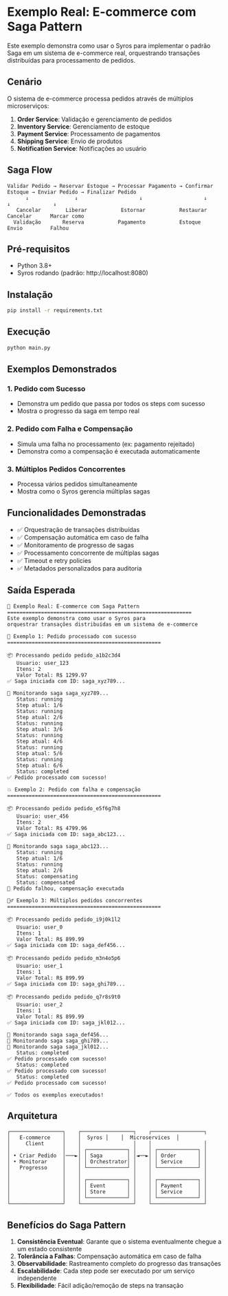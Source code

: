 # Exemplo Real: E-commerce com Saga Pattern

Este exemplo demonstra como usar o Syros para implementar o padrão Saga em um sistema de e-commerce real, orquestrando transações distribuídas para processamento de pedidos.

## Cenário

O sistema de e-commerce processa pedidos através de múltiplos microserviços:

1. **Order Service**: Validação e gerenciamento de pedidos
2. **Inventory Service**: Gerenciamento de estoque
3. **Payment Service**: Processamento de pagamentos
4. **Shipping Service**: Envio de produtos
5. **Notification Service**: Notificações ao usuário

## Saga Flow

```
Validar Pedido → Reservar Estoque → Processar Pagamento → Confirmar Estoque → Enviar Pedido → Finalizar Pedido
      ↓               ↓                    ↓                    ↓              ↓              ↓
   Cancelar        Liberar           Estornar           Restaurar        Cancelar      Marcar como
  Validação       Reserva           Pagamento           Estoque          Envio         Falhou
```

## Pré-requisitos

- Python 3.8+
- Syros rodando (padrão: http://localhost:8080)

## Instalação

```bash
pip install -r requirements.txt
```

## Execução

```bash
python main.py
```

## Exemplos Demonstrados

### 1. Pedido com Sucesso
- Demonstra um pedido que passa por todos os steps com sucesso
- Mostra o progresso da saga em tempo real

### 2. Pedido com Falha e Compensação
- Simula uma falha no processamento (ex: pagamento rejeitado)
- Demonstra como a compensação é executada automaticamente

### 3. Múltiplos Pedidos Concorrentes
- Processa vários pedidos simultaneamente
- Mostra como o Syros gerencia múltiplas sagas

## Funcionalidades Demonstradas

- ✅ Orquestração de transações distribuídas
- ✅ Compensação automática em caso de falha
- ✅ Monitoramento de progresso de sagas
- ✅ Processamento concorrente de múltiplas sagas
- ✅ Timeout e retry policies
- ✅ Metadados personalizados para auditoria

## Saída Esperada

```
🚀 Exemplo Real: E-commerce com Saga Pattern
============================================================
Este exemplo demonstra como usar o Syros para
orquestrar transações distribuídas em um sistema de e-commerce

🛒 Exemplo 1: Pedido processado com sucesso
==================================================

📦 Processando pedido pedido_a1b2c3d4
   Usuario: user_123
   Itens: 2
   Valor Total: R$ 1299.97
✅ Saga iniciada com ID: saga_xyz789...

👀 Monitorando saga saga_xyz789...
   Status: running
   Step atual: 1/6
   Status: running
   Step atual: 2/6
   Status: running
   Step atual: 3/6
   Status: running
   Step atual: 4/6
   Status: running
   Step atual: 5/6
   Status: running
   Step atual: 6/6
   Status: completed
✅ Pedido processado com sucesso!

💥 Exemplo 2: Pedido com falha e compensação
==================================================

📦 Processando pedido pedido_e5f6g7h8
   Usuario: user_456
   Itens: 2
   Valor Total: R$ 4799.96
✅ Saga iniciada com ID: saga_abc123...

👀 Monitorando saga saga_abc123...
   Status: running
   Step atual: 1/6
   Status: running
   Step atual: 2/6
   Status: compensating
   Status: compensated
🔄 Pedido falhou, compensação executada

🏃‍♂️ Exemplo 3: Múltiplos pedidos concorrentes
==================================================

📦 Processando pedido pedido_i9j0k1l2
   Usuario: user_0
   Itens: 1
   Valor Total: R$ 899.99
✅ Saga iniciada com ID: saga_def456...

📦 Processando pedido pedido_m3n4o5p6
   Usuario: user_1
   Itens: 1
   Valor Total: R$ 899.99
✅ Saga iniciada com ID: saga_ghi789...

📦 Processando pedido pedido_q7r8s9t0
   Usuario: user_2
   Itens: 1
   Valor Total: R$ 899.99
✅ Saga iniciada com ID: saga_jkl012...

👀 Monitorando saga saga_def456...
👀 Monitorando saga saga_ghi789...
👀 Monitorando saga saga_jkl012...
   Status: completed
✅ Pedido processado com sucesso!
   Status: completed
✅ Pedido processado com sucesso!
   Status: completed
✅ Pedido processado com sucesso!

✅ Todos os exemplos executados!
```

## Arquitetura

```
┌─────────────────┐    ┌─────────────────┐    ┌─────────────────┐
│   E-commerce    │    │  Syros │    │  Microservices  │
│     Client      │    │                 │    │                 │
│                 │    │ ┌─────────────┐ │    │ ┌─────────────┐ │
│ • Criar Pedido  │───►│ │ Saga        │ │◄──►│ │ Order       │ │
│ • Monitorar     │    │ │ Orchestrator│ │    │ │ Service     │ │
│   Progresso     │    │ └─────────────┘ │    │ └─────────────┘ │
│                 │    │                 │    │                 │
│                 │    │ ┌─────────────┐ │    │ ┌─────────────┐ │
│                 │    │ │ Event       │ │    │ │ Payment     │ │
│                 │    │ │ Store       │ │    │ │ Service     │ │
│                 │    │ └─────────────┘ │    │ └─────────────┘ │
└─────────────────┘    └─────────────────┘    └─────────────────┘
```

## Benefícios do Saga Pattern

1. **Consistência Eventual**: Garante que o sistema eventualmente chegue a um estado consistente
2. **Tolerância a Falhas**: Compensação automática em caso de falha
3. **Observabilidade**: Rastreamento completo do progresso das transações
4. **Escalabilidade**: Cada step pode ser executado por um serviço independente
5. **Flexibilidade**: Fácil adição/remoção de steps na transação
